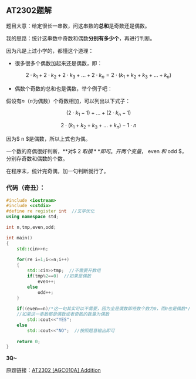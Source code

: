 ## AT2302题解

题目大意：给定很长一串数，问这串数的**总和**是奇数还是偶数。

我的思路：统计这串数中奇数和偶数**分别有多少个**，再进行判断。

因为凡是上过小学的，都懂这个道理：

-  很多很多个偶数加起来还是偶数，即：

$$ 2\cdot k_{1}+2\cdot k_{2}+2\cdot k_{3}+...+2\cdot k_{n}=2\cdot(k_1+k_2+k_3+...+k_n) $$

- 偶数个奇数的总和也是偶数，举个例子吧：

假设有$n$（$n$为偶数）个奇数相加，可以列出以下式子：

$$ (2\cdot k_1 -1)+...+(2\cdot k_n-1) $$

$$ 2\cdot(k_1+k_2+k_3+...+k_n)-1\cdot n $$

因为$ n $是偶数，所以上式也为偶。

一个数的奇偶很好判断，**对$ 2 $取模**即可。开两个变量，$ even $和$ odd $，分别存奇数和偶数的个数。

在程序末，统计完奇偶，加一句判断就行了。

### 代码（奇丑）：

```cpp
#include <iostream>
#include <cstdio>
#define re register int  //玄学优化 
using namespace std;

int n,tmp,even,odd;

int main()
{
	std::cin>>n;
	
	for(re i=1;i<=n;i++)
	{
		std::cin>>tmp;  //不需要开数组 
		if(tmp%2==0)  //如果是偶数 
			even++;
		else
			odd++;
	}
	
	if((even==n)/*这一句其实可以不需要，因为全是偶数即奇数个数为0，而0也是偶数*/||(odd%2==0)) 
	//如果这一串数都是偶数或者奇数的数量为偶数 
		std::cout<<"YES";
	else
		std::cout<<"NO";  //按照题意输出即可 
		
	return 0;
}
```

**3Q~**

原题链接：[AT2302 [AGC010A] Addition](https://www.luogu.com.cn/problem/AT2302)